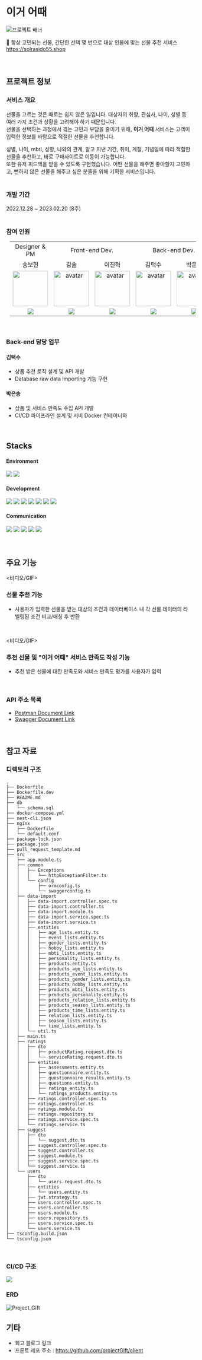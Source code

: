 
# 이거 어때
![프로젝트 배너](https://user-images.githubusercontent.com/111448985/221340915-63b6dc19-4441-4526-a227-2e1ad64decc2.png)

🎁 항상 고민되는 선물, 간단한 선택 몇 번으로 대상 인물에 맞는 선물 추천 서비스
https://solrasido55.shop
<br>
<br>
<br>


## 프로젝트 정보


### 서비스 개요
선물을 고르는 것은 때로는 쉽지 않은 일입니다. 대상자의 취향, 관심사, 나이, 성별 등 여러 가지 조건과 상황을 고려해야 하기 때문입니다. <br>
선물을 선택하는 과정에서 겪는 고민과 부담을 줄이기 위해, **이거 어때** 서비스는 고객이 입력한 정보를 바탕으로 적절한 선물을 추천합니다.

성별, 나이, mbti, 성향, 나와의 관계, 알고 지낸 기간, 취미, 계절, 기념일에 따라 적합한 선물을 추천하고, 바로 구매사이트로 이동이 가능합니다.<br>
또한 유저 피드백을 받을 수 있도록 구현했습니다. 어떤 선물을 해주면 좋아할지 고민하고, 뻔하지 않은 선물을 해주고 싶은 분들을 위해 기획한 서비스입니다.
<br>
<br>

### 개발 기간
2022.12.28 ~ 2023.02.20 (8주)
<br>
<br>


### 참여 인원
 

<table style="border: 2px; margin-right:10px; margin-left: 10px; text-align: center;">  
 <tr>  
 <td><center>Designer & PM </td>
 <td colspan="2"> Front-end Dev. </td>  
 <td colspan="2"> Back-end Dev. </td>  
 </tr><tr>  
 <td><center>송보현</center></td>  
 <td><center>김솔</center> </td>  
 <td><center>이진혁 </td>  
 <td> 김택수 </td> 
 <td> 박은송 </td>  
 </tr><tr>  
 <td> <img width="95px" height="95px" src="https://user-images.githubusercontent.com/111448985/221342377-1af552fa-44c2-40de-a33d-356b785ac9ce.png"/> </td>  
 <td> <img width="95px" height="95px" src="https://avatars.githubusercontent.com/u/106805946?v=4" alt="avatar"/></td>  
  <td> <img width="95px" height="95px" src="https://avatars.githubusercontent.com/u/97172321?v=4" alt="avatar"/></td>
   <td> <img width="95px" height="95px" src="https://avatars.githubusercontent.com/u/93716368?v=4" alt="avatar"/></td>
    <td> <img width="95px" height="95px" src="https://avatars.githubusercontent.com/u/111448985?v=4" alt="avatar"/></td>
 </tr><tr>  
 <td><a href="https://www.instagram.com/toji_god/">
  <img src="https://user-images.githubusercontent.com/111448985/221347189-e12297f8-0ff2-4863-9d7e-6c63576415d8.svg"/>
</a></td>  
 <td><a href="https://github.com/Solrasido55">
  <img src="https://img.shields.io/badge/GitHub-181717?style=for-the-badge&logo=GitHub&logoColor=white"/>
</a></td>  
 <td><a href="https://github.com/zinukk">
  <img src="https://img.shields.io/badge/GitHub-181717?style=for-the-badge&logo=GitHub&logoColor=white"/>
</a></td>  
 <td><a href="https://github.com/robinkim93">
  <img src="https://img.shields.io/badge/GitHub-181717?style=for-the-badge&logo=GitHub&logoColor=white"/>
</a></td>  
 <td><a href="https://github.com/smileeunsong">
  <img src="https://img.shields.io/badge/GitHub-181717?style=for-the-badge&logo=GitHub&logoColor=white"/>
</a></td>  
 </tr>
</table>

<br>

### Back-end 담당 업무


#### 김택수 
-  상품 추천 로직 설계 및 API 개발
-  Database raw data Importing 기능 구현
	
#### 박은송
-   상품 및 서비스 만족도 수집 API 개발
-   CI/CD 파이프라인 설계 및 서버 Docker 컨테이너화
<br>

## Stacks

#### Environment
<img src="https://img.shields.io/badge/Git-F05032?style=flat&logo=Git&logoColor=white"/> <img src="https://img.shields.io/badge/GitHub-181717?style=flat&logo=GitHub&logoColor=white"/>

#### Development
<img src="https://img.shields.io/badge/TypeScript-3178C6?style=flat&logo=TypeScript&logoColor=white"/> <img src="https://img.shields.io/badge/Nestjs-E0234E?style=flat&logo=Nestjs&logoColor=white"/> <img src="https://img.shields.io/badge/MySQL-4479A1?style=flat&logo=mysql&logoColor=white"/> <img src="https://img.shields.io/badge/Docker-2496ED?style=flat&logo=Docker&logoColor=white"/> <img src="https://img.shields.io/badge/GitHub Actions-2088FF?style=flat&logo=GitHubActions&logoColor=white"/> <img src="https://img.shields.io/badge/Amazon EC2-FF9900?style=flat&logo=AmazonEC2&logoColor=white"/> <img src="https://img.shields.io/badge/Amazon RDS-527FFF?style=flat&logo=amazonrds&logoColor=white"/>

#### Communication
<img src="https://img.shields.io/badge/Notion-000000?style=flat&logo=Notion&logoColor=white"/> <img src="https://img.shields.io/badge/Figma-F24E1E?style=flat&logo=Figma&logoColor=white"/> <img src="https://img.shields.io/badge/Discord-5865F2?style=flat&logo=Discord&logoColor=white"/> <img src="https://img.shields.io/badge/PostMan-FF6C37?style=flat&logo=PostMan&logoColor=white"/> <img src="https://img.shields.io/badge/Swagger-85EA2D?style=flat&logo=Swagger&logoColor=white"/>
<br>
<br>
<br>

## 주요 기능

<비디오/GIF>

### 선물 추천 기능
- 사용자가 입력한 선물을 받는 대상의 조건과 데이터베이스 내 각 선물 데이터의 라벨링된 조건 비교/매칭 후 반환
<br>

<비디오/GIF>
### 추천 선물 및 "이거 어때" 서비스 만족도 작성 기능
- 추천 받은 선물에 대한 만족도와 서비스 만족도 평가를 사용자가 입력
<br>


### API 주소 목록

- [Postman Document Link](https://documenter.getpostman.com/view/24184557/2s8ZDU54a1)
- [Swagger Document Link](https://project-gift.link/docs)

<br>

## 참고 자료

### 디렉토리 구조
```
.
├── Dockerfile
├── Dockerfile.dev
├── README.md
├── db
│   └── schema.sql
├── docker-compose.yml
├── nest-cli.json
├── nginx
│   ├── Dockerfile
│   └── default.conf
├── package-lock.json
├── package.json
├── pull_request_template.md
├── src
│   ├── app.module.ts
│   ├── common
│   │   ├── Exceptions
│   │   │   └── httpExceptionFilter.ts
│   │   └── config
│   │       ├── ormconfig.ts
│   │       └── swaggerconfig.ts
│   ├── data-import
│   │   ├── data-import.controller.spec.ts
│   │   ├── data-import.controller.ts
│   │   ├── data-import.module.ts
│   │   ├── data-import.service.spec.ts
│   │   ├── data-import.service.ts
│   │   ├── entities
│   │   │   ├── age_lists.entity.ts
│   │   │   ├── event_lists.entity.ts
│   │   │   ├── gender_lists.entity.ts
│   │   │   ├── hobby_lists.entity.ts
│   │   │   ├── mbti_lists.entity.ts
│   │   │   ├── personality_lists.entity.ts
│   │   │   ├── products.entity.ts
│   │   │   ├── products_age_lists.entity.ts
│   │   │   ├── products_event_lists.entity.ts
│   │   │   ├── products_gender_lists.entity.ts
│   │   │   ├── products_hobby_lists.entity.ts
│   │   │   ├── products_mbti_lists.entity.ts
│   │   │   ├── products_personality.entity.ts
│   │   │   ├── products_relation_lists.entity.ts
│   │   │   ├── products_season_lists.entity.ts
│   │   │   ├── products_time_lists.entity.ts
│   │   │   ├── relation_lists.entity.ts
│   │   │   ├── season_lists.entity.ts
│   │   │   └── time_lists.entity.ts
│   │   └── util.ts
│   ├── main.ts
│   ├── ratings
│   │   ├── dto
│   │   │   ├── productRating.request.dto.ts
│   │   │   └── serviceRating.request.dto.ts
│   │   ├── entities
│   │   │   ├── assessments.entity.ts
│   │   │   ├── questionnaire.entity.ts
│   │   │   ├── questionnaire_results.entity.ts
│   │   │   ├── questions.entity.ts
│   │   │   ├── ratings_entity.ts
│   │   │   └── ratings_products.entity.ts
│   │   ├── ratings.controller.spec.ts
│   │   ├── ratings.controller.ts
│   │   ├── ratings.module.ts
│   │   ├── ratings.repository.ts
│   │   ├── ratings.service.spec.ts
│   │   └── ratings.service.ts
│   ├── suggest
│   │   ├── dto
│   │   │   └── suggest.dto.ts
│   │   ├── suggest.controller.spec.ts
│   │   ├── suggest.controller.ts
│   │   ├── suggest.module.ts
│   │   ├── suggest.service.spec.ts
│   │   └── suggest.service.ts
│   └── users
│       ├── dto
│       │   └── users.request.dto.ts
│       ├── entities
│       │   └── users.entity.ts
│       ├── jwt.strategy.ts
│       ├── users.controller.spec.ts
│       ├── users.controller.ts
│       ├── users.module.ts
│       ├── users.repository.ts
│       ├── users.service.spec.ts
│       └── users.service.ts
├── tsconfig.build.json
└── tsconfig.json
```
<br>

### CI/CD 구조
![](https://blog.kakaocdn.net/dn/88NOt/btrX8jAjxXZ/heTRN7fxgXMGG1zLWPjui0/img.png)
<br>

### ERD

![Project_Gift](https://user-images.githubusercontent.com/111448985/222057293-4b447744-337b-412d-9d6a-fb78a59e3bd3.png)
<br>


## 기타 
- 회고 블로그 링크
- 프론트 레포 주소 : https://github.com/projectGift/client
